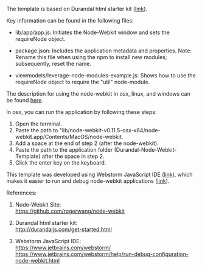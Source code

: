 
The template is based on Durandal html starter kit (<a href="http://durandaljs.com/get-started.html">link<a/>).

Key information can be found in the following files:<br/>

-  lib/app/app.js: Initiates the Node-Webkit window and sets the requireNode object.

-  package.json: Includes the application metadata and properties.
    Note: Rename this file when using the npm to install new modules; subsequently, reset the name.

-  viewmodels/leverage-node-modules-example.js: Shows how to use the requireNode object to require the "util" node-module.

The description for using the node-webkit in osx, linux, and windows can be found <a href="https://github.com/rogerwang/node-webkit">here</a>.

In osx, you can run the application by following these steps:<br/>

1. Open the terminal.<br/>
2. Paste the path to "lib/node-webkit-v0.11.5-osx-x64/node-webkit.app/Contents/MacOS/node-webkit.<br/>
2. Add a space at the end of step 2 (after the node-webkit).<br/>
3. Paste the path to the application folder (Durandal-Node-Webkit-Template) after the space in step 2.<br/>
4. Click the enter key on the keyboard.<br/>

This template was developed using Webstorm JavaScript IDE (<a href="https://www.jetbrains.com/webstorm/">link</a>), which makes it easier to run and debug node-webkit applications (<a href="https://www.jetbrains.com/webstorm/help/run-debug-configuration-node-webkit.html">link</a>).<br/> 



References:

1. Node-Webkit Site:<br/>
https://github.com/rogerwang/node-webkit

2. Durandal html starter kit:<br/>
http://durandaljs.com/get-started.html

3. Webstorm JavaScript IDE:<br/>
https://www.jetbrains.com/webstorm/<br/>
https://www.jetbrains.com/webstorm/help/run-debug-configuration-node-webkit.html
